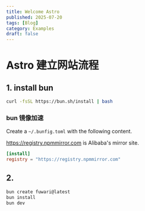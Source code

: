 ```yaml
---
title: Welcome Astro
published: 2025-07-20
tags: [Blog]
category: Examples
draft: false
---
```


# Astro 建立网站流程

## 1. install bun

```bash
curl -fsSL https://bun.sh/install | bash
```

### bun 镜像加速
Create a `~/.bunfig.toml` with the following content.

https://registry.npmmirror.com is Alibaba's mirror site.

```toml
[install]
registry = "https://registry.npmmirror.com"
```

## 2.
```bash
bun create fuwari@latest
bun install
bun dev
```